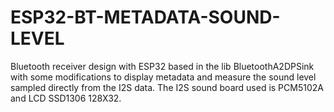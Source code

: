 # ESP32-BT-METADATA-SOUND-LEVEL

Bluetooth receiver design with ESP32 based in the lib BluetoothA2DPSink with some modifications to display metadata and measure the sound level sampled directly from the I2S data.
The I2S sound board used is PCM5102A and LCD SSD1306 128X32.

